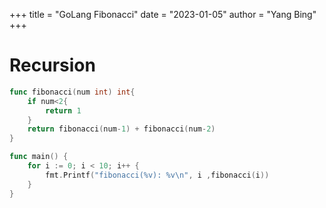 +++ 
title = "GoLang Fibonacci" 
date = "2023-01-05" 
author = "Yang Bing" 
+++

# Recursion
```go
func fibonacci(num int) int{
	if num<2{
		return 1
	}
	return fibonacci(num-1) + fibonacci(num-2)
}

func main() {
	for i := 0; i < 10; i++ {
		fmt.Printf("fibonacci(%v): %v\n", i ,fibonacci(i))
	}
}
```